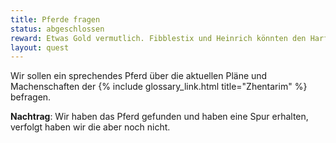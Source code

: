 ```yaml
---
title: Pferde fragen
status: abgeschlossen
reward: Etwas Gold vermutlich. Fibblestix und Heinrich könnten den Harfnern beitreten.
layout: quest
---
```


Wir sollen ein sprechendes Pferd  über die aktuellen Pläne und Machenschaften
der {% include glossary_link.html title="Zhentarim" %} befragen.

**Nachtrag**: Wir haben das Pferd gefunden und haben eine Spur erhalten, verfolgt
haben wir die aber noch nicht.
